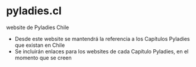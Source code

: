 # pyladies.cl
website de Pyladies Chile

- Desde este website se mantendrá la referencia a los Capítulos Pyladies que existan en Chile
- Se incluirán enlaces para los websites de cada Capítulo Pyladies, en el momento que se creen 
